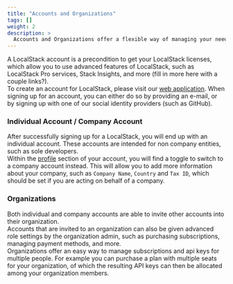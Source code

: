 ```yaml
---
title: "Accounts and Organizations"
tags: [] 
weight: 2
description: >
  Accounts and Organizations offer a flexible way of managing your needs within the LocalStack domain.
---
```


A LocalStack account is a precondition to get your LocalStack licenses, which allow you to use advanced features of LocalStack, such as LocalStack Pro services, Stack Insights, and more (fill in more here with a couple links?).<br>
To create an account for LocalStack, please visit our [web application](https://app.localstack.cloud/sign-up).
When signing up for an account, you can either do so by providing an e-mail, or by signing up with one of our social identity providers (such as GitHub).


### Individual Account / Company Account
After successfully signing up for a LocalStack, you will end up with an individual account.
These accounts are intended for non company entities, such as sole developers.<br>
Within the [profile](https://app.localstack.cloud/account) section of your account, you will find a toggle to switch to a company account instead.
This will allow you to add more information about your company, such as `Company Name`, `Country` and `Tax ID`, which should be set if you are acting on behalf of a company.

### Organizations
Both individual and company accounts are able to invite other accounts into their organization.<br>
Accounts that are invited to an organization can also be given advanced role settings by the organization admin, 
such as purchasing subscriptions, managing payment methods, and more.
<br>Organizations offer an easy way to manage subscriptions and api keys for multiple people.
For example you can purchase a plan with multiple seats for your organization, of which the resulting API keys can then be allocated among your organization members.
